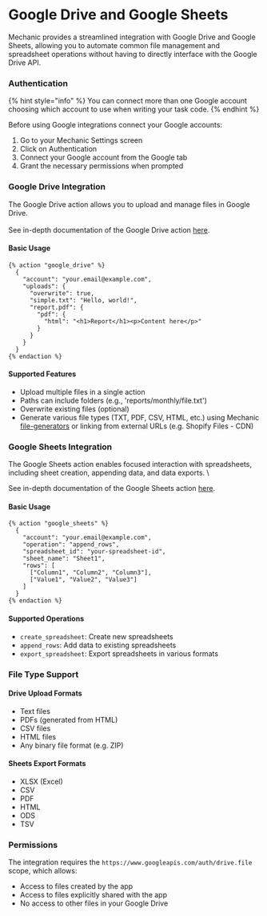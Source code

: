 # Google Drive and Google Sheets

Mechanic provides a streamlined integration with Google Drive and Google Sheets, allowing you to automate common file management and spreadsheet operations without having to directly interface with the Google Drive API.

### Authentication

{% hint style="info" %}
You can connect more than one Google account choosing which account to use when writing your task code.
{% endhint %}

Before using Google integrations connect your Google accounts:

1. Go to your Mechanic Settings screen
2. Click on Authentication
3. Connect your Google account from the Google tab
4. Grant the necessary permissions when prompted

### Google Drive Integration

The Google Drive action allows you to upload and manage files in Google Drive.\
\
See in-depth documentation of the Google Drive action [here](../../core/actions/integrations/google-drive.md).

#### Basic Usage

```liquid
{% action "google_drive" %}
  {
    "account": "your.email@example.com",
    "uploads": {
      "overwrite": true,
      "simple.txt": "Hello, world!",
      "report.pdf": {
        "pdf": {
          "html": "<h1>Report</h1><p>Content here</p>"
        }
      }
    }
  }
{% endaction %}
```

#### Supported Features

* Upload multiple files in a single action
* Paths can include folders (e.g., 'reports/monthly/file.txt')
* Overwrite existing files (optional)
* Generate various file types (TXT, PDF, CSV, HTML, etc.)  using Mechanic [file-generators](../../core/actions/file-generators/ "mention") or linking from external URLs (e.g. Shopify Files - CDN)

### Google Sheets Integration

The Google Sheets action enables focused interaction with spreadsheets, including sheet creation, appending data, and data exports. \


See in-depth documentation of the Google Sheets action [here](../../core/actions/integrations/google-sheets.md).

#### Basic Usage

```liquid
{% action "google_sheets" %}
  {
    "account": "your.email@example.com",
    "operation": "append_rows",
    "spreadsheet_id": "your-spreadsheet-id",
    "sheet_name": "Sheet1",
    "rows": [
      ["Column1", "Column2", "Column3"],
      ["Value1", "Value2", "Value3"]
    ]
  }
{% endaction %}
```

#### Supported Operations

* `create_spreadsheet`: Create new spreadsheets
* `append_rows`: Add data to existing spreadsheets
* `export_spreadsheet`: Export spreadsheets in various formats

### File Type Support

#### Drive Upload Formats

* Text files
* PDFs (generated from HTML)
* CSV files
* HTML files
* Any binary file format (e.g. ZIP)

#### Sheets Export Formats

* XLSX (Excel)
* CSV
* PDF
* HTML
* ODS
* TSV

### Permissions

The integration requires the `https://www.googleapis.com/auth/drive.file` scope, which allows:

* Access to files created by the app
* Access to files explicitly shared with the app
* No access to other files in your Google Drive
